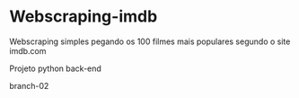 # Webscraping-imdb

Webscraping simples pegando os 100 filmes mais populares segundo o site imdb.com

Projeto python back-end

branch-02
